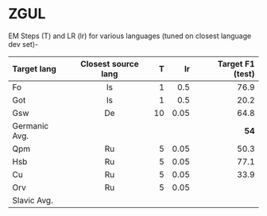 # ZGUL
EM Steps (T) and LR (lr) for various languages (tuned on closest language dev set)-  

| Target lang | Closest source lang | T | lr | Target F1 (test) | 
| :------------ |:---------------:| -----:| -----:| -----:|
| Fo      | Is | 1 | 0.5  | 76.9 |
| Got     | Is | 1 | 0.5  | 20.2 |  
| Gsw     | De | 10 | 0.05 |  64.8 |
| Germanic Avg. |   |   |   |  **54**  |
| Qpm     | Ru | 5 | 0.05 | 50.3 |
| Hsb     | Ru | 5 | 0.05 | 77.1 |
| Cu     | Ru | 5 | 0.05 | 33.9 |
| Orv      | Ru | 5 | 0.05 |  |
| Slavic Avg. |   |   |   |    |

